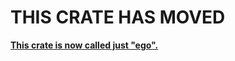 THIS CRATE HAS MOVED
====================

**[This crate is now called just "ego".](https://crates.io/crates/ego)**
